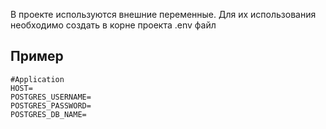 В проекте используются внешние переменные.
Для их использования необходимо создать в корне проекта .env файл
## Пример
```
#Application
HOST=
POSTGRES_USERNAME=
POSTGRES_PASSWORD=
POSTGRES_DB_NAME=